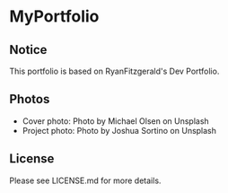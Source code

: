 # MyPortfolio
## Notice
This portfolio is based on RyanFitzgerald's Dev Portfolio.
## Photos
- Cover photo: Photo by Michael Olsen on Unsplash 
- Project photo: Photo by Joshua Sortino on Unsplash

## License
Please see LICENSE.md for more details.
